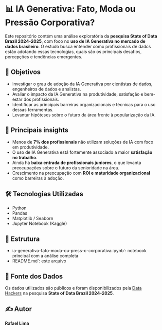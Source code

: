 # 📊 IA Generativa: Fato, Moda ou Pressão Corporativa?

Este repositório contém uma análise exploratória da **pesquisa State of Data Brazil 2024-2025**, com foco no **uso de IA Generativa no mercado de dados brasileiro**. O estudo busca entender como profissionais de dados estão adotando essas tecnologias, quais são os principais desafios, percepções e tendências emergentes.

## 🧠 Objetivos

- Investigar o grau de adoção da IA Generativa por cientistas de dados, engenheiros de dados e analistas.
- Avaliar o impacto da IA Generativa na produtividade, satisfação e bem-estar dos profissionais.
- Identificar as principais barreiras organizacionais e técnicas para o uso dessas ferramentas.
- Levantar hipóteses sobre o futuro da área frente à popularização da IA.

## 📌 Principais insights

- Menos de **7% dos profissionais** não utilizam soluções de IA com foco em produtividade.
- O uso de IA Generativa está fortemente associado a maior **satisfação no trabalho**.
- Ainda há **baixa entrada de profissionais juniores**, o que levanta preocupações sobre o futuro da senioridade na área.
- Crescimento na preocupação com **ROI e maturidade organizacional** como barreiras à adoção.

## 🛠️ Tecnologias Utilizadas

- Python
- Pandas
- Matplotlib / Seaborn
- Jupyter Notebook (Kaggle)

## 📁 Estrutura

- ia-generativa-fato-moda-ou-press-o-corporativa.ipynb`: notebook principal com a análise completa
- README.md`: este arquivo

## 📄 Fonte dos Dados

Os dados utilizados são públicos e foram disponibilizados pela [Data Hackers]([https://www.datahackers.com.br/](https://www.kaggle.com/datasets/datahackers/state-of-data-brazil-20242025/data)) na pesquisa **State of Data Brazil 2024-2025**.

## ✍️ Autor

**Rafael Lima**  
